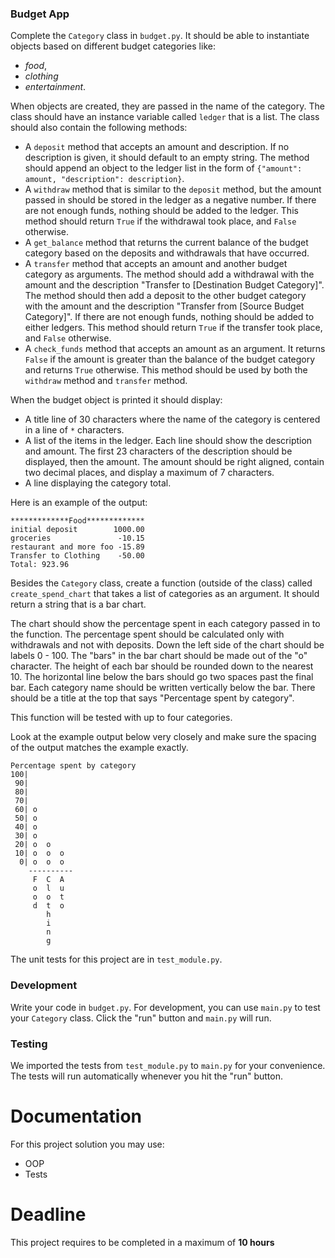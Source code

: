 ### Budget App

Complete the `Category` class in `budget.py`.
It should be able to instantiate objects based on different budget categories like:
- *food*, 
- *clothing*
- *entertainment*. 

When objects are created, they are passed in the name of the category. 
The class should have an instance variable called `ledger` that is a list. 
The class should also contain the following methods:
* A `deposit` method that accepts an amount and description. If no description is given, it should default to an empty string. The method should append an object to the ledger list in the form of `{"amount": amount, "description": description}`.
* A `withdraw` method that is similar to the `deposit` method, but the amount passed in should be stored in the ledger as a negative number. If there are not enough funds, nothing should be added to the ledger. This method should return `True` if the withdrawal took place, and `False` otherwise.
* A `get_balance` method that returns the current balance of the budget category based on the deposits and withdrawals that have occurred.
* A `transfer` method that accepts an amount and another budget category as arguments. The method should add a withdrawal with the amount and the description "Transfer to [Destination Budget Category]". The method should then add a deposit to the other budget category with the amount and the description "Transfer from [Source Budget Category]". If there are not enough funds, nothing should be added to either ledgers. This method should return `True` if the transfer took place, and `False` otherwise.
* A `check_funds` method that accepts an amount as an argument. It returns `False` if the amount is greater than the balance of the budget category and returns `True` otherwise. This method should be used by both the `withdraw` method and `transfer` method.

When the budget object is printed it should display:
* A title line of 30 characters where the name of the category is centered in a line of `*` characters.
* A list of the items in the ledger. Each line should show the description and amount. The first 23 characters of the description should be displayed, then the amount. The amount should be right aligned, contain two decimal places, and display a maximum of 7 characters.
* A line displaying the category total.

Here is an example of the output:
```
*************Food*************
initial deposit        1000.00
groceries               -10.15
restaurant and more foo -15.89
Transfer to Clothing    -50.00
Total: 923.96
```

Besides the `Category` class, create a function (outside of the class) called `create_spend_chart` that takes a list of categories as an argument. 
It should return a string that is a bar chart.

The chart should show the percentage spent in each category passed in to the function. 
The percentage spent should be calculated only with withdrawals and not with deposits. 
Down the left side of the chart should be labels 0 - 100. 
The "bars" in the bar chart should be made out of the "o" character. 
The height of each bar should be rounded down to the nearest 10. 
The horizontal line below the bars should go two spaces past the final bar. 
Each category name should be written vertically below the bar. 
There should be a title at the top that says "Percentage spent by category".

This function will be tested with up to four categories.

Look at the example output below very closely and make sure the spacing of the output matches the example exactly.

```
Percentage spent by category
100|          
 90|          
 80|          
 70|          
 60| o        
 50| o        
 40| o        
 30| o        
 20| o  o     
 10| o  o  o  
  0| o  o  o  
    ----------
     F  C  A  
     o  l  u  
     o  o  t  
     d  t  o  
        h     
        i     
        n     
        g     
```

The unit tests for this project are in `test_module.py`.

### Development

Write your code in `budget.py`. 
For development, you can use `main.py` to test your `Category` class. 
Click the "run" button and `main.py` will run.

### Testing 

We imported the tests from `test_module.py` to `main.py` for your convenience. 
The tests will run automatically whenever you hit the "run" button.

# Documentation

For this project solution you may use:

- OOP
- Tests

# Deadline

This project requires to be completed in a maximum of **10 hours**